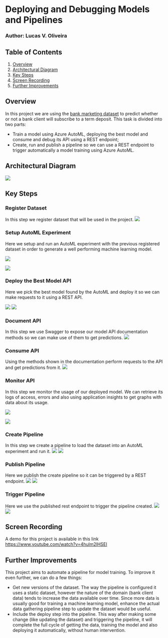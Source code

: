 # Deploying and Debugging Models and Pipelines
### Author: Lucas V. Oliveira

## Table of Contents
1. [Overview](#overview)
2. [Architectural Diagram](#architectural-diagram)
3. [Key Steps](#key-steps)
4. [Screen Recording](#screen-recording)
5. [Further Improvements](#further-improvements)


## Overview

In this project we are using the [bank marketing dataset](https://archive.ics.uci.edu/ml/datasets/bank+marketing) to predict whether or not a bank client will subscribe to a term deposit. This task is divided into two parts:
- Train a model using Azure AutoML, deploying the best model and consume and debug its API using a REST endpoint;
- Create, run and publish a pipeline so we can use a REST endpoint to trigger automatically a model training using Azure AutoML.

## Architectural Diagram
![](project_flow.png)

## Key Steps

### Register Dataset
In this step we register dataset that will be used in the project.
![](screenshots/registered_datasets.png)

### Setup AutoML Experiment
Here we setup and run an AutoML experiment with the previous registered dataset in order to generate a well performing machine learning model.

![](screenshots/experiment_completed1.png)

![](screenshots/experiment_completed2.png)

### Deploy the Best Model API
Here we pick the best model found by the AutoML and deploy it so we can make requests to it using a REST API.

![](screenshots/best_model.png)
![](screenshots/best_model_deployed.png)

### Document API
In this step we use Swagger to expose our model API documentation methods so we can make use of them to get predictions.
![](screenshots/swagger1.png)

### Consume API
Using the methods shown in the documentation perform requests to the API and get predictions from it.
![](screenshots/consuming.png)

### Monitor API
In this step we monitor the usage of our deployed model. We can retrieve its logs of access, errors and also using application insights to get graphs with data about its usage.

![](screenshots/logging.png)

![](screenshots/app_insights2.png)


### Create Pipeline
In this step we create a pipeline to load the dataset into an AutoML experiment and run it.
![](screenshots_pipeline/pipeline_created1.png)
![](screenshots_pipeline/pipeline_created2.png)

### Publish Pipeline
Here we publish the create pipeline so it can be triggered by a REST endpoint.
![](screenshots_pipeline/published_pipeline_active_1.png)
![](screenshots_pipeline/published_pipeline_active_2.png)

### Trigger Pipeline
Here we use the published rest endpoint to trigger the pipeline created.
![](screenshots_pipeline/step_runs2.png)
![](screenshots_pipeline/scheduled_run.png)


## Screen Recording
A demo for this project is available in this link https://www.youtube.com/watch?v=4hulm2lHSEI

## Further Improvements

This project aims to automate a pipeline for model training. To improve it even further, we can do a few things:

- Get new versions of the dataset. The way the pipeline is configured it uses a static dataset, however the nature of the domain (bank client data) tends to increase the data available over time. Since more data is usually good for training a machine learning model, enhance the actual data gathering pipeline step to update the dataset would be useful.
- Include the deploy step into the pipeline. This way after making some change (like updating the dataset) and triggering the pipeline, it will complete the full cycle of getting the data, training the model and also deploying it automatically, without human intervention.

